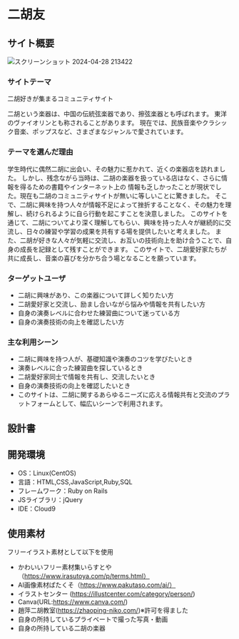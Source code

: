 # **二胡友**

## サイト概要
![スクリーンショット 2024-04-28 213422](https://github.com/takagi2943/niko_tomo/assets/154996725/862c325d-a7ce-4c11-b1a5-afb384a73a8c)


### サイトテーマ
二胡好きが集まるコミュニティサイト

二胡という楽器は、中国の伝統弦楽器であり、擦弦楽器とも呼ばれます。
東洋のヴァイオリンとも称されることがあります。
現在では、民族音楽やクラシック音楽、ポップスなど、さまざまなジャンルで愛されています。

### テーマを選んだ理由
学生時代に偶然二胡に出会い、その魅力に惹かれて、近くの楽器店を訪れました。
しかし、残念ながら当時は、二胡の楽器を扱っている店はなく、さらに情報を得るための書籍やインターネット上の
情報も乏しかったことが現状でした。現在も二胡のコミュニティサイトが無いに等しいことに驚きました。
そこで、二胡に興味を持つ人々が情報不足によって挫折することなく、その魅力を理解し、続けられるように自ら行動を起こすことを決意しました。
このサイトを通じて、二胡についてより深く理解してもらい、興味を持った人々が継続的に交流し、日々の練習や学習の成果を共有する場を提供したいと考えました。
また、二胡が好きな人々が気軽に交流し、お互いの技術向上を助け合うことで、自身の成長を記録として残すことができます。
このサイトで、二胡愛好家たちが共に成長し、音楽の喜びを分かち合う場となることを願っています。

### ターゲットユーザ

- 二胡に興味があり、この楽器について詳しく知りたい方
- 二胡愛好家と交流し、励まし合いながら悩みや情報を共有したい方
- 自身の演奏レベルに合わせた練習曲について迷っている方
- 自身の演奏技術の向上を確認したい方



### 主な利用シーン

- 二胡に興味を持つ人が、基礎知識や演奏のコツを学びたいとき
- 演奏レベルに合った練習曲を探しているとき
- 二胡愛好家同士で情報を共有し、交流したいとき
- 自身の演奏技術の向上を確認したいとき
- このサイトは、二胡に関するあらゆるニーズに応える情報共有と交流のプラットフォームとして、幅広いシーンで利用されます。


## 設計書


## 開発環境
- OS：Linux(CentOS)
- 言語：HTML,CSS,JavaScript,Ruby,SQL
- フレームワーク：Ruby on Rails
- JSライブラリ：jQuery
- IDE：Cloud9

## 使用素材
フリーイラスト素材として以下を使用
- かわいいフリー素材集いらすとや（https://www.irasutoya.com/p/terms.html）
- AI画像素材ぱたくそ（https://www.pakutaso.com/ai/）
- イラストセンター (https://illustcenter.com/category/person/)
- Canva(URL:https://www.canva.com/)
- 趙萍二胡教室(https://zhaoping-niko.com/)※許可を得ました
- 自身の所持しているプライベートで撮った写真・動画
- 自身の所持している二胡の楽器
